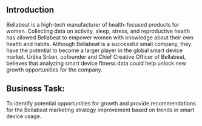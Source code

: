 ## Introduction 

Bellabeat is a high-tech manufacturer of health-focused products for women. Collecting data on activity, sleep, stress, and reproductive health has allowed Bellabeat to empower women with knowledge about their own health and habits. Although Bellabeat is a successful small company, they have the potential to become a larger player in the global smart device market. Urška Sršen, cofounder and Chief Creative Officer of Bellabeat, believes that analyzing smart device fitness data could help unlock new growth opportunities for the company.

## Business Task: 
To identify potential opportunities for growth and provide recommendations for the Bellabeat marketing strategy improvement based on trends in smart device usage.
